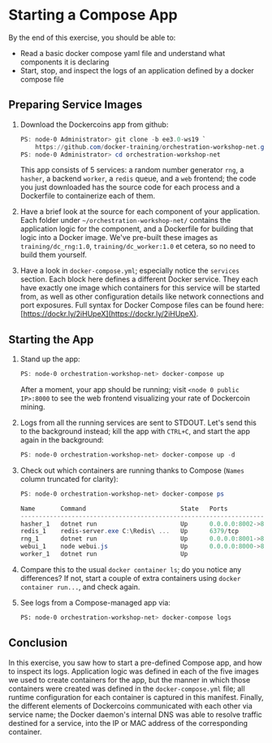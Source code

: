 # Starting a Compose App

By the end of this exercise, you should be able to:

 - Read a basic docker compose yaml file and understand what components it is declaring
 - Start, stop, and inspect the logs of an application defined by a docker compose file

## Preparing Service Images

1.  Download the Dockercoins app from github:

    ```powershell
    PS: node-0 Administrator> git clone -b ee3.0-ws19 `
        https://github.com/docker-training/orchestration-workshop-net.git
    PS: node-0 Administrator> cd orchestration-workshop-net
    ```

    This app consists of 5 services: a random number generator `rng`, a `hasher`, a backend `worker`, a `redis` queue, and a `web` frontend; the code you just downloaded has the source code for each process and a Dockerfile to containerize each of them.

2.  Have a brief look at the source for each component of your application. Each folder under `~/orchestration-workshop-net/` contains the application logic for the component, and a Dockerfile for building that logic into a Docker image. We've pre-built these images as `training/dc_rng:1.0`, `training/dc_worker:1.0` et cetera, so no need to build them yourself.

3.  Have a look in `docker-compose.yml`; especially notice the `services` section. Each block here defines a different Docker service. They each have exactly one image which containers for this service will be started from, as well as other configuration details like network connections and port exposures. Full syntax for Docker Compose files can be found here: [https://dockr.ly/2iHUpeX](https://dockr.ly/2iHUpeX).

## Starting the App

1.  Stand up the app:

    ```powershell
    PS: node-0 orchestration-workshop-net> docker-compose up
    ```

    After a moment, your app should be running; visit `<node 0 public IP>:8000` to see the web frontend visualizing your rate of Dockercoin mining.

2.  Logs from all the running services are sent to STDOUT. Let's send this to the background instead; kill the app with `CTRL+C`, and start the app again in the background:

    ```powershell
    PS: node-0 orchestration-workshop-net> docker-compose up -d
    ```

3.  Check out which containers are running thanks to Compose (`Names` column truncated for clarity):

    ```powershell
    PS: node-0 orchestration-workshop-net> docker-compose ps
    
    Name       Command                          State   Ports
    ------------------------------------------------------------------------
    hasher_1   dotnet run                       Up      0.0.0.0:8002->80/tcp
    redis_1    redis-server.exe C:\Redis\ ...   Up      6379/tcp
    rng_1      dotnet run                       Up      0.0.0.0:8001->80/tcp
    webui_1    node webui.js                    Up      0.0.0.0:8000->80/tcp
    worker_1   dotnet run                       Up
    ```

4.  Compare this to the usual `docker container ls`; do you notice any differences? If not, start a couple of extra containers using `docker container run...`, and check again.

5.  See logs from a Compose-managed app via:

    ```bash
    PS: node-0 orchestration-workshop-net> docker-compose logs
    ```

## Conclusion

In this exercise, you saw how to start a pre-defined Compose app, and how to inspect its logs. Application logic was defined in each of the five images we used to create containers for the app, but the manner in which those containers were created was defined in the `docker-compose.yml` file; all runtime configuration for each container is captured in this manifest. Finally, the different elements of Dockercoins communicated with each other via service name; the Docker daemon's internal DNS was able to resolve traffic destined for a service, into the IP or MAC address of the corresponding container.
